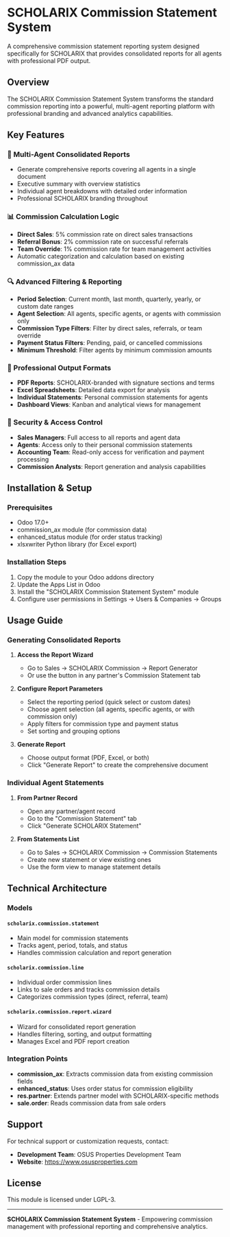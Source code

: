 # SCHOLARIX Commission Statement System

A comprehensive commission statement reporting system designed specifically for SCHOLARIX that provides consolidated reports for all agents with professional PDF output.

## Overview

The SCHOLARIX Commission Statement System transforms the standard commission reporting into a powerful, multi-agent reporting platform with professional branding and advanced analytics capabilities.

## Key Features

### 🎯 Multi-Agent Consolidated Reports
- Generate comprehensive reports covering all agents in a single document
- Executive summary with overview statistics
- Individual agent breakdowns with detailed order information
- Professional SCHOLARIX branding throughout

### 📊 Commission Calculation Logic
- **Direct Sales**: 5% commission rate on direct sales transactions
- **Referral Bonus**: 2% commission rate on successful referrals
- **Team Override**: 1% commission rate for team management activities
- Automatic categorization and calculation based on existing commission_ax data

### 🔍 Advanced Filtering & Reporting
- **Period Selection**: Current month, last month, quarterly, yearly, or custom date ranges
- **Agent Selection**: All agents, specific agents, or agents with commission only
- **Commission Type Filters**: Filter by direct sales, referrals, or team override
- **Payment Status Filters**: Pending, paid, or cancelled commissions
- **Minimum Threshold**: Filter agents by minimum commission amounts

### 📱 Professional Output Formats
- **PDF Reports**: SCHOLARIX-branded with signature sections and terms
- **Excel Spreadsheets**: Detailed data export for analysis
- **Individual Statements**: Personal commission statements for agents
- **Dashboard Views**: Kanban and analytical views for management

### 🔐 Security & Access Control
- **Sales Managers**: Full access to all reports and agent data
- **Agents**: Access only to their personal commission statements
- **Accounting Team**: Read-only access for verification and payment processing
- **Commission Analysts**: Report generation and analysis capabilities

## Installation & Setup

### Prerequisites
- Odoo 17.0+
- commission_ax module (for commission data)
- enhanced_status module (for order status tracking)
- xlsxwriter Python library (for Excel export)

### Installation Steps
1. Copy the module to your Odoo addons directory
2. Update the Apps List in Odoo
3. Install the "SCHOLARIX Commission Statement System" module
4. Configure user permissions in Settings → Users & Companies → Groups

## Usage Guide

### Generating Consolidated Reports

1. **Access the Report Wizard**
   - Go to Sales → SCHOLARIX Commission → Report Generator
   - Or use the button in any partner's Commission Statement tab

2. **Configure Report Parameters**
   - Select the reporting period (quick select or custom dates)
   - Choose agent selection (all agents, specific agents, or with commission only)
   - Apply filters for commission type and payment status
   - Set sorting and grouping options

3. **Generate Report**
   - Choose output format (PDF, Excel, or both)
   - Click "Generate Report" to create the comprehensive document

### Individual Agent Statements

1. **From Partner Record**
   - Open any partner/agent record
   - Go to the "Commission Statement" tab
   - Click "Generate SCHOLARIX Statement"

2. **From Statements List**
   - Go to Sales → SCHOLARIX Commission → Commission Statements
   - Create new statement or view existing ones
   - Use the form view to manage statement details

## Technical Architecture

### Models

#### `scholarix.commission.statement`
- Main model for commission statements
- Tracks agent, period, totals, and status
- Handles commission calculation and report generation

#### `scholarix.commission.line`
- Individual order commission lines
- Links to sale orders and tracks commission details
- Categorizes commission types (direct, referral, team)

#### `scholarix.commission.report.wizard`
- Wizard for consolidated report generation
- Handles filtering, sorting, and output formatting
- Manages Excel and PDF report creation

### Integration Points

- **commission_ax**: Extracts commission data from existing commission fields
- **enhanced_status**: Uses order status for commission eligibility
- **res.partner**: Extends partner model with SCHOLARIX-specific methods
- **sale.order**: Reads commission data from sale orders

## Support

For technical support or customization requests, contact:
- **Development Team**: OSUS Properties Development Team
- **Website**: https://www.osusproperties.com

## License

This module is licensed under LGPL-3.

---

**SCHOLARIX Commission Statement System** - Empowering commission management with professional reporting and comprehensive analytics.
